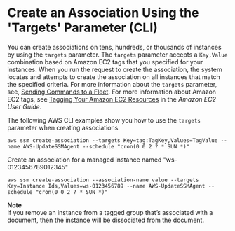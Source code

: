 # Create an Association Using the 'Targets' Parameter \(CLI\)<a name="sysman-state-targets"></a>

You can create associations on tens, hundreds, or thousands of instances by using the `targets` parameter\. The `targets` parameter accepts a `Key,Value` combination based on Amazon EC2 tags that you specified for your instances\. When you run the request to create the association, the system locates and attempts to create the association on all instances that match the specified criteria\. For more information about the `targets` parameter, see, [Sending Commands to a Fleet](send-commands-multiple.md)\. For more information about Amazon EC2 tags, see [Tagging Your Amazon EC2 Resources](https://docs.aws.amazon.com/AWSEC2/latest/UserGuide/Using_Tags.html) in the *Amazon EC2 User Guide*\.

The following AWS CLI examples show you how to use the `targets` parameter when creating associations\. 

```
aws ssm create-association --targets Key=tag:TagKey,Values=TagValue --name AWS-UpdateSSMAgent --schedule "cron(0 0 2 ? * SUN *)"
```

Create an association for a managed instance named "ws\-0123456789012345"

```
aws ssm create-association --association-name value --targets Key=Instance Ids,Values=ws-0123456789 --name AWS-UpdateSSMAgent --schedule "cron(0 0 2 ? * SUN *)"
```

**Note**  
If you remove an instance from a tagged group that’s associated with a document, then the instance will be dissociated from the document\. 